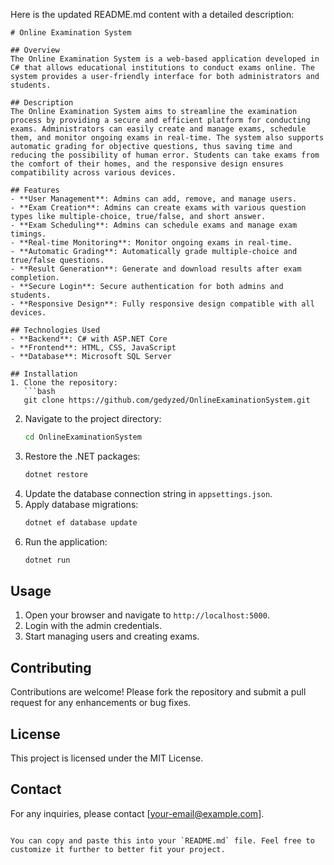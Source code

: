 Here is the updated README.md content with a detailed description:
```
# Online Examination System

## Overview
The Online Examination System is a web-based application developed in C# that allows educational institutions to conduct exams online. The system provides a user-friendly interface for both administrators and students.

## Description
The Online Examination System aims to streamline the examination process by providing a secure and efficient platform for conducting exams. Administrators can easily create and manage exams, schedule them, and monitor ongoing exams in real-time. The system also supports automatic grading for objective questions, thus saving time and reducing the possibility of human error. Students can take exams from the comfort of their homes, and the responsive design ensures compatibility across various devices.

## Features
- **User Management**: Admins can add, remove, and manage users.
- **Exam Creation**: Admins can create exams with various question types like multiple-choice, true/false, and short answer.
- **Exam Scheduling**: Admins can schedule exams and manage exam timings.
- **Real-time Monitoring**: Monitor ongoing exams in real-time.
- **Automatic Grading**: Automatically grade multiple-choice and true/false questions.
- **Result Generation**: Generate and download results after exam completion.
- **Secure Login**: Secure authentication for both admins and students.
- **Responsive Design**: Fully responsive design compatible with all devices.

## Technologies Used
- **Backend**: C# with ASP.NET Core
- **Frontend**: HTML, CSS, JavaScript
- **Database**: Microsoft SQL Server

## Installation
1. Clone the repository:
   ```bash
   git clone https://github.com/gedyzed/OnlineExaminationSystem.git
   ```
2. Navigate to the project directory:
   ```bash
   cd OnlineExaminationSystem
   ```
3. Restore the .NET packages:
   ```bash
   dotnet restore
   ```
4. Update the database connection string in `appsettings.json`.
5. Apply database migrations:
   ```bash
   dotnet ef database update
   ```
6. Run the application:
   ```bash
   dotnet run
   ```

## Usage
1. Open your browser and navigate to `http://localhost:5000`.
2. Login with the admin credentials.
3. Start managing users and creating exams.

## Contributing
Contributions are welcome! Please fork the repository and submit a pull request for any enhancements or bug fixes.

## License
This project is licensed under the MIT License.

## Contact
For any inquiries, please contact [your-email@example.com].
```

You can copy and paste this into your `README.md` file. Feel free to customize it further to better fit your project. 
